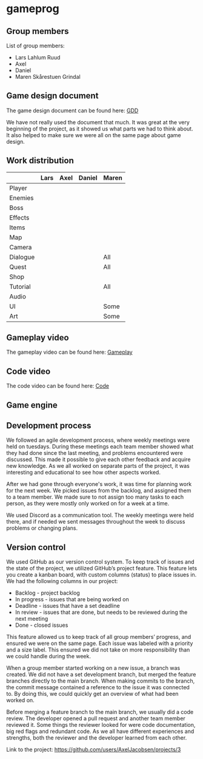 # gameprog
## Group members
List of group members:
- Lars Lahlum Ruud
- Axel
- Daniel
- Maren Skårestuen Grindal

## Game design document
The game design document can be found here: [GDD](./game_design_document.pdf) 

We have not really used the document that much. It was great at the very beginning of the project, as it showed us what parts we had to think about. It also helped to make sure we were all on the same page about game design.

## Work distribution
|         |Lars|Axel|Daniel|Maren|
|---------|----|----|------|-----|
|Player   |    |    |      |     |
|Enemies  |    |    |      |     |
|Boss     |    |    |      |     |
|Effects  |    |    |      |     |
|Items    |    |    |      |     |
|Map      |    |    |      |     |
|Camera   |    |    |      |     |
|Dialogue |    |    |      |All  |
|Quest    |    |    |      |All  |
|Shop     |    |    |      |     |
|Tutorial |    |    |      |All  |
|Audio    |    |    |      |     |
|UI       |    |    |      |Some |
|Art      |    |    |      |Some |

## Gameplay video
The gameplay video can be found here: [Gameplay]()

## Code video
The code video can be found here: [Code]()

## Game engine

## Development process
We followed an agile development process, where weekly meetings were held on tuesdays. During these meetings each team member showed what they had done since the last meeting, and problems encountered were discussed. This made it possible to give each other feedback and acquire new knowledge. As we all worked on separate parts of the project, it was interesting and educational to see how other aspects worked.

After we had gone through everyone's work, it was time for planning work for the next week. We picked issues from the backlog, and assigned them to a team member. We made sure to not assign too many tasks to each person, as they were mostly only worked on for a week at a time.

We used Discord as a communication tool. The weekly meetings were held there, and if needed we sent messages throughout the week to discuss problems or changing plans.

## Version control
We used GitHub as our version control system. To keep track of issues and the state of the project, we utilized GitHub’s project feature. This feature lets you create a kanban board, with custom columns (status) to place issues in. We had the following columns in our project:
- Backlog - project backlog 
- In progress - issues that are being worked on 
- Deadline - issues that have a set deadline 
- In review - issues that are done, but needs to be reviewed during the next meeting 
- Done - closed issues 

This feature allowed us to keep track of all group members’ progress, and ensured we were on the same page. Each issue was labeled with a priority and a size label. This ensured we did not take on more responsibility than we could handle during the week. 

When a group member started working on a new issue, a branch was created. We did not have a set development branch, but merged the feature branches directly to the main branch. When making commits to the branch, the commit message contained a reference to the issue it was connected to. By doing this, we could quickly get an overview of what had been worked on. 

Before merging a feature branch to the main branch, we usually did a code review. The developer opened a pull request and another team member reviewed it. Some things the reviewer looked for were code documentation, big red flags and redundant code. As we all have different experiences and strengths, both the reviewer and the developer learned from each other.

Link to the project: https://github.com/users/AxelJacobsen/projects/3